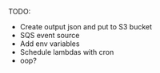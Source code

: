 TODO:
- Create output json and put to S3 bucket
- SQS event source
- Add env variables
- Schedule lambdas with cron
- oop?